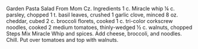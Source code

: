 Garden Pasta Salad
From Mom Cz.
Ingredients
1 c. Miracle whip
¼ c. parsley, chopped
1 t. basil leaves, crushed
1 garlic clove, minced
8 oz. cheddar, cubed
2 c. broccoli florets, cooked
1 c. tri-color corkscrew noodles, cooked
2 medium tomatoes, thinly-wedged
½ c. walnuts, chopped
Steps
Mix Miracle Whip and spices. Add cheese, broccoli, and noodles.
Chill. Put over tomatoes and top with walnuts.
